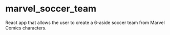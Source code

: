 # marvel_soccer_team
React app that allows the user to create a 6-aside soccer team from Marvel Comics characters.
